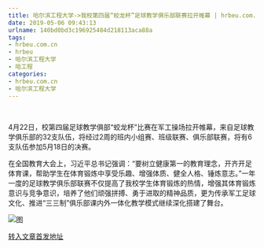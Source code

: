 ```yaml
---
title: 哈尔滨工程大学->我校第四届“蛟龙杯”足球教学俱乐部联赛拉开帷幕 | hrbeu.com.cn
date: 2019-05-06 09:43:13
urlname: 140bd0bd3c196925484d218113aca88a
tags: 
- hrbeu.com.cn
- hrbeu
- 哈尔滨工程大学
- 哈工程
categories:
- hrbeu.com.cn
- 哈尔滨工程大学
---
```


[](/news/UploadFiles_4906/201904/2019042416263099.jpg)

 

4月22日，校第四届足球教学俱部“蛟龙杯”比赛在军工操场拉开帷幕，来自足球教学俱乐部的32支队伍，将经过2周的班内小组赛、班级联赛、俱乐部联赛，将有6支队伍参加5月18日的决赛。

在全国教育大会上，习近平总书记强调：“要树立健康第一的教育理念，开齐开足体育课，帮助学生在体育锻炼中享受乐趣、增强体质、健全人格、锤炼意志。”一年一度的足球教学俱乐部联赛不仅提高了我校学生体育锻炼的热情，增强其体育锻炼意识与竞争意识，培养了他们顽强拼搏、勇于进取的精神品质，更为传承军工足球文化、推进“三三制”俱乐部课内外一体化教学模式继续深化搭建了舞台。

![图](http://gongxue.cn/news/UploadFiles_4906/201904/2019042416263099.jpg)

[转入文章首发地址](http://gongxue.cn/news/2019/201904/news_195150.html)